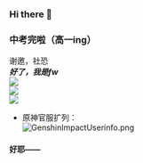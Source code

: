 ### Hi there 👋

### 中考完啦（高一ing）
谢邀，社恐  
***好了，我是fw***  
![](https://github-readme-stats.vercel.app/api?username=awesomehhhhh&show_icons=true&icon_color=CE1D2D&text_color=718096&bg_color=ffffff&count_private=true)  
![](https://github-readme-stats-anuraghazra1.vercel.app/api/top-langs/?username=awesomehhhhh&layout=compact&hide=HLSL,ShaderLab&cache_seconds=2880)  
![](https://visitor-badge.glitch.me/badge?page_id=awesomehhhhh)
- 原神官服扩列：  
![GenshinImpactUserinfo.png](https://i.loli.net/2021/11/28/ujSWBa3XOPRrJ4A.png)
#### 好耶——

